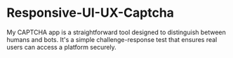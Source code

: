 # Responsive-UI-UX-Captcha
My CAPTCHA app is a straightforward tool designed to distinguish between humans and bots. It's a simple challenge-response test that ensures real users can access a platform securely.
